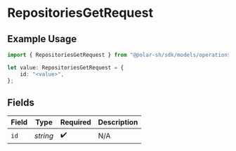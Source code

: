 # RepositoriesGetRequest

## Example Usage

```typescript
import { RepositoriesGetRequest } from "@polar-sh/sdk/models/operations";

let value: RepositoriesGetRequest = {
    id: "<value>",
};
```

## Fields

| Field              | Type               | Required           | Description        |
| ------------------ | ------------------ | ------------------ | ------------------ |
| `id`               | *string*           | :heavy_check_mark: | N/A                |